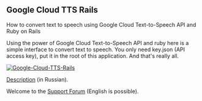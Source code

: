 ## Google Cloud TTS Rails

How to convert text to speech using Google Cloud Text-to-Speech API and Ruby on Rails

Using the power of Google Cloud Text-to-Speech API and ruby here is a simple interface to convert text to speech.
You only need key.json (API access key), put it in the root of this application. And that's really all.

[![Google-Cloud-TTS-Rails](https://img.youtube.com/vi/Sn03pZKmyMo/0.jpg)](https://www.youtube.com/watch?v=Sn03pZKmyMo "Google-Cloud-TTS-Rails")

[Description](https://masterpro.ws/how-to-convert-text-to-speech-using-google-cloud-text-to-speech-api-and-ruby) (in Russian).

Welcome to the [Support Forum](https://masterpro.ws/forum/ruby-ruby-on-rails) (English is possible).

